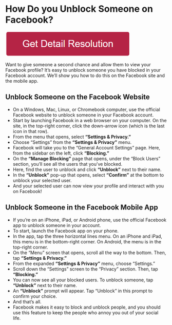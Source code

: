 # How Do you Unblock Someone on Facebook?


[![how do you unblock someone on facebook](redd.png)](https://github.com/coreencode/how.do.you.unblock.someone.on.facebook)


Want to give someone a second chance and allow them to view your Facebook profile? It’s easy to unblock someone you have blocked in your Facebook account. We’ll show you how to do this on the Facebook site and the mobile app.


## Unblock Someone on the Facebook Website


* On a Windows, Mac, Linux, or Chromebook computer, use the official Facebook website to unblock someone in your Facebook account.    
* Start by launching Facebook in a web browser on your computer. On the site, in the top-right corner, click the down-arrow icon (which is the last icon in that row).
* From the menu that opens, select **“Settings & Privacy.”**
* Choose “Settings” from the **“Settings & Privacy”** menu.
* Facebook will take you to the “General Account Settings” page. Here, from the sidebar on the left, click **“Blocking.”**
* On the **“Manage Blocking”** page that opens, under the “Block Users” section, you’ll see all the users that you’ve blocked.
* Here, find the user to unblock and click **“Unblock”** next to their name.
* In the **“Unblock”** pop-up that opens, select **“Confirm”** at the bottom to unblock your selected user.
* And your selected user can now view your profile and interact with you on Facebook!



## Unblock Someone in the Facebook Mobile App


* If you’re on an iPhone, iPad, or Android phone, use the official Facebook app to unblock someone in your account.
* To start, launch the Facebook app on your phone.
* In the app, tap the three horizontal lines menu. On an iPhone and iPad, this menu is in the bottom-right corner. On Android, the menu is in the top-right corner.
* On the “Menu” screen that opens, scroll all the way to the bottom. Then, tap **“Settings & Privacy.”**
* From the expanded **“Settings & Privacy”** menu, choose “Settings.”
* Scroll down the “Settings” screen to the “Privacy” section. Then, tap **“Blocking.”**
* You can now see all your blocked users. To unblock someone, tap **“Unblock”** next to their name.
* An **“Unblock”** prompt will appear. Tap “Unblock” in this prompt to confirm your choice.
* And that’s all.
* Facebook makes it easy to block and unblock people, and you should use this feature to keep the people who annoy you out of your social life.
